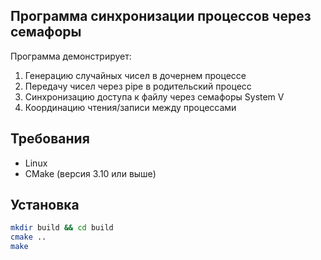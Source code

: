 ## Программа синхронизации процессов через семафоры

Программа демонстрирует:
1. Генерацию случайных чисел в дочернем процессе
2. Передачу чисел через pipe в родительский процесс
3. Синхронизацию доступа к файлу через семафоры System V
4. Координацию чтения/записи между процессами

## Требования

- Linux
- CMake (версия 3.10 или выше)

## Установка

```bash
mkdir build && cd build
cmake ..
make

